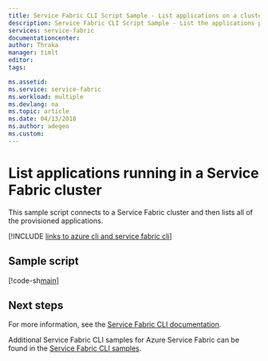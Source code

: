 ```yaml
---
title: Service Fabric CLI Script Sample - List applications on a cluster
description: Service Fabric CLI Script Sample - List the applications provisioned on a Service Fabric cluster.
services: service-fabric
documentationcenter: 
author: Thraka
manager: timlt
editor: 
tags: 

ms.assetid: 
ms.service: service-fabric
ms.workload: multiple
ms.devlang: na
ms.topic: article
ms.date: 04/13/2018
ms.author: adegeo
ms.custom: 
---
```


# List applications running in a Service Fabric cluster

This sample script connects to a Service Fabric cluster and then lists all of the provisioned applications.

[!INCLUDE [links to azure cli and service fabric cli](../../../includes/service-fabric-sfctl.md)]

## Sample script

[!code-sh[main](../../../cli_scripts/service-fabric/list-application/list-application.sh "List provisioned applications from a cluster")]

## Next steps

For more information, see the [Service Fabric CLI documentation](../service-fabric-cli.md).

Additional Service Fabric CLI samples for Azure Service Fabric can be found in the [Service Fabric CLI samples](../samples-cli.md).

